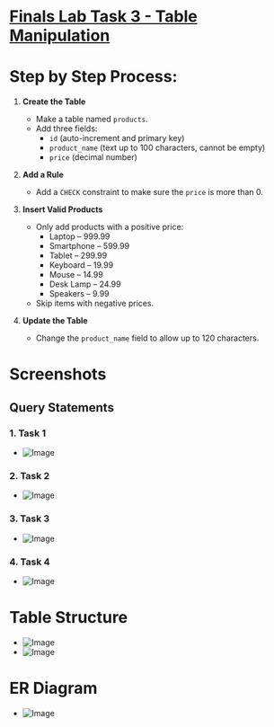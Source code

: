 # [Finals Lab Task 3 - Table Manipulation](https://github.com/user-attachments/files/19718240/Finals.Lab.Task.3.-.Ordona.docx)

# Step by Step Process:
1. **Create the Table**  
   - Make a table named `products`.  
   - Add three fields:  
     - `id` (auto-increment and primary key)  
     - `product_name` (text up to 100 characters, cannot be empty)  
     - `price` (decimal number)

2. **Add a Rule**  
   - Add a `CHECK` constraint to make sure the `price` is more than 0.

3. **Insert Valid Products**  
   - Only add products with a positive price:
     - Laptop – 999.99  
     - Smartphone – 599.99  
     - Tablet – 299.99  
     - Keyboard – 19.99  
     - Mouse – 14.99  
     - Desk Lamp – 24.99  
     - Speakers – 9.99  
   - Skip items with negative prices.

4. **Update the Table**  
   - Change the `product_name` field to allow up to 120 characters.

# Screenshots
## Query Statements
### 1. Task 1
- ![Image](https://github.com/user-attachments/assets/fb33f43b-e00c-48d0-b030-de90acbfa1ed)
### 2. Task 2
- ![Image](https://github.com/user-attachments/assets/2a9c27da-73ca-4aeb-b91e-a3a77ea504e8)
### 3. Task 3
- ![Image](https://github.com/user-attachments/assets/36083aeb-f842-4e70-ae1b-89df8564c7b9)
### 4. Task 4
- ![Image](https://github.com/user-attachments/assets/e203c87f-873f-496c-8239-896bfeec1fcb)

# Table Structure
- ![Image](https://github.com/user-attachments/assets/7b7ab675-46b7-41ab-88ae-08debb828a97)
- ![Image](https://github.com/user-attachments/assets/650858c0-ddac-4d04-be93-7907c273232f)

# ER Diagram
- ![Image](https://github.com/user-attachments/assets/9fda4b44-bd85-4c3a-b1c9-2cfeb7fbfd63)
